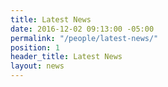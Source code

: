 ```yaml
---
title: Latest News
date: 2016-12-02 09:13:00 -05:00
permalink: "/people/latest-news/"
position: 1
header_title: Latest News
layout: news
---
```


